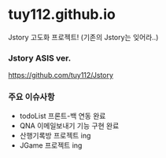 # tuy112.github.io
Jstory 고도화 프로젝트! (기존의 Jstory는 잊어라..)

### Jstory ASIS ver.
https://github.com/tuy112/Jstory


### 주요 이슈사항

- todoList 프론트-백 연동 완료
- QNA 이메일보내기 기능 구현 완료
- 산행기록방 프로젝트 ing
- JGame 프로젝트 ing
